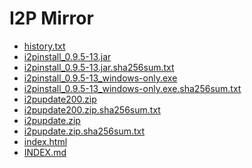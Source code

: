 I2P Mirror
==========

 - [history.txt](/mirror/files.i2p-projekt.de/0.9.5/0.9.5-13/history.txt)
 - [i2pinstall_0.9.5-13.jar](/mirror/files.i2p-projekt.de/0.9.5/0.9.5-13/i2pinstall_0.9.5-13.jar)
 - [i2pinstall_0.9.5-13.jar.sha256sum.txt](/mirror/files.i2p-projekt.de/0.9.5/0.9.5-13/i2pinstall_0.9.5-13.jar.sha256sum.txt)
 - [i2pinstall_0.9.5-13_windows-only.exe](/mirror/files.i2p-projekt.de/0.9.5/0.9.5-13/i2pinstall_0.9.5-13_windows-only.exe)
 - [i2pinstall_0.9.5-13_windows-only.exe.sha256sum.txt](/mirror/files.i2p-projekt.de/0.9.5/0.9.5-13/i2pinstall_0.9.5-13_windows-only.exe.sha256sum.txt)
 - [i2pupdate200.zip](/mirror/files.i2p-projekt.de/0.9.5/0.9.5-13/i2pupdate200.zip)
 - [i2pupdate200.zip.sha256sum.txt](/mirror/files.i2p-projekt.de/0.9.5/0.9.5-13/i2pupdate200.zip.sha256sum.txt)
 - [i2pupdate.zip](/mirror/files.i2p-projekt.de/0.9.5/0.9.5-13/i2pupdate.zip)
 - [i2pupdate.zip.sha256sum.txt](/mirror/files.i2p-projekt.de/0.9.5/0.9.5-13/i2pupdate.zip.sha256sum.txt)
 - [index.html](/mirror/files.i2p-projekt.de/0.9.5/0.9.5-13/index.html)
 - [INDEX.md](/mirror/files.i2p-projekt.de/0.9.5/0.9.5-13/INDEX.md)
